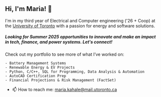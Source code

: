 ## Hi, I'm Maria! 👋

I'm in my third year of Electrical and Computer engineering ('26 + Coop) at the [University of Toronto](https://www.ece.utoronto.ca) with a passion for energy and software solutions.
##### Looking for Summer 2025 opportunities to innovate and make an impact in tech, finance, and power systems. Let's connect!

Check out my portfolio to see more of what I’ve worked on:
```
- Battery Management Systems
- Renewable Energy & EV Projects
- Python, C/C++, SQL for Programming, Data Analysis & Automation
- AutoCAD Certification Prep
- Financial Projections & Risk Management (FactSet)
```

- 📫 How to reach me: maria.kahale@mail.utoronto.ca
<!--
**mariakahale/mariakahale** is a ✨ _special_ ✨ repository because its `README.md` (this file) appears on your GitHub profile.

Here are some ideas to get you started:

- 🔭 I’m currently working on ...
- 🌱 I’m currently learning ...
- 👯 I’m looking to collaborate on ...
- 🤔 I’m looking for help with ...
- 💬 Ask me about ...
- 📫 How to reach me: ...
- 😄 Pronouns: ...
- ⚡ Fun fact: ...
-->
